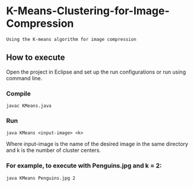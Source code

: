 # K-Means-Clustering-for-Image-Compression
```
Using the K-means algorithm for image compression
```
## How to execute
Open the project in Eclipse and set up the run configurations or run using command line.
### Compile
```
javac KMeans.java
```
### Run
```
java KMeans <input-image> <k>
```
Where input-image is the name of the desired image in the same directory and k is the number of cluster centers.
### For example, to execute with Penguins.jpg and k = 2:
```
java KMeans Penguins.jpg 2
```
